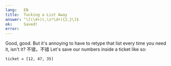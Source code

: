 ```yaml
---
lang:   EN
title:  Tucking a List Away
answer: ^\[(\d+)(,\s*\d+){2,}\]$
ok:     Saved!
error:  
---
```


Good, good. But it's annoying to have to retype that list every time you need it, isn't it?
不错，不错
Let's save our numbers inside a ticket like so: 

    ticket = [12, 47, 35]
